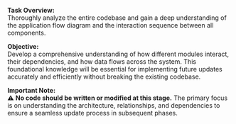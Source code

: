 
**Task Overview:**  
Thoroughly analyze the entire codebase and gain a deep understanding of the application flow diagram and the interaction sequence between all components.  

**Objective:**  
Develop a comprehensive understanding of how different modules interact, their dependencies, and how data flows across the system. This foundational knowledge will be essential for implementing future updates accurately and efficiently without breaking the existing codebase.

**Important Note:**  
⚠️ **No code should be written or modified at this stage.** The primary focus is on understanding the architecture, relationships, and dependencies to ensure a seamless update process in subsequent phases.
